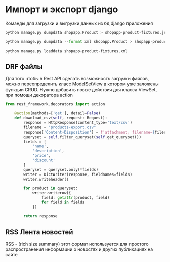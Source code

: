 # Импорт и экспорт django

Команды для загрузки и выгрузки данных из бд django приложения 
```python
python manage.py dumpdata shopapp.Product > shopapp-product-fixtures.json

python manage.py dumpdata --format xml shopapp.Product > shopapp-product-fixtures.xml

python manage.py loaddata shopapp-product-fixtures.xml
```

## DRF файлы

Для того чтобы в Rest API сделать возможность загрузки файлов, можно переопределить класс ModelSetView в котором уже
заложены функции CRUD. Нужно добавить новые действия для класса ViewSet, при помощи декоратора action 
```python
from rest_framework.decorators import action

    @action(methods=['get'], detail=False)
    def download_csv(self, request: Request):
        response = HttpResponse(content_type='text/csv')
        filename = "products-export.csv"
        response['Content-Disposition'] = f'attachment; filename={filename}'
        queryset = self.filter_queryset(self.get_queryset())
        fields = [
            'name',
            'description',
            'price',
            'discount'
        ]
        queryset = queryset.only(*fields)
        writer = DictWriter(response, fieldnames=fields)
        writer.writeheader()

        for product in queryset:
            writer.writerow({
                field: getattr(product, field)
                for field in fields
            })

        return response
```

## RSS Лента новостей   
RSS - (rich size summary) этот формат используется для простого распространения информации о новостях и других публикациях
на сайте
